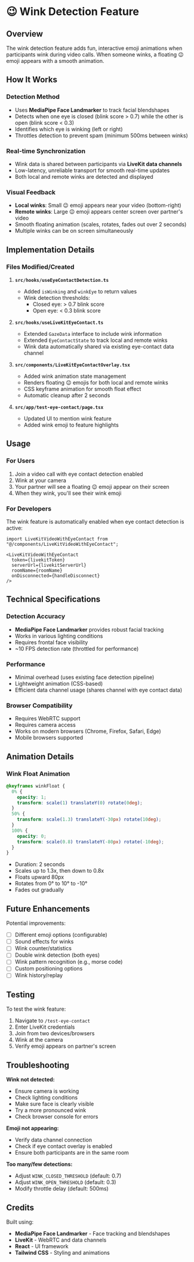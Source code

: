 # 😉 Wink Detection Feature

## Overview
The wink detection feature adds fun, interactive emoji animations when participants wink during video calls. When someone winks, a floating 😉 emoji appears with a smooth animation.

## How It Works

### Detection Method
- Uses **MediaPipe Face Landmarker** to track facial blendshapes
- Detects when one eye is closed (blink score > 0.7) while the other is open (blink score < 0.3)
- Identifies which eye is winking (left or right)
- Throttles detection to prevent spam (minimum 500ms between winks)

### Real-time Synchronization
- Wink data is shared between participants via **LiveKit data channels**
- Low-latency, unreliable transport for smooth real-time updates
- Both local and remote winks are detected and displayed

### Visual Feedback
- **Local winks**: Small 😉 emoji appears near your video (bottom-right)
- **Remote winks**: Large 😉 emoji appears center screen over partner's video
- Smooth floating animation (scales, rotates, fades out over 2 seconds)
- Multiple winks can be on screen simultaneously

## Implementation Details

### Files Modified/Created

1. **`src/hooks/useEyeContactDetection.ts`**
   - Added `isWinking` and `winkEye` to return values
   - Wink detection thresholds:
     - Closed eye: > 0.7 blink score
     - Open eye: < 0.3 blink score

2. **`src/hooks/useLiveKitEyeContact.ts`**
   - Extended `GazeData` interface to include wink information
   - Extended `EyeContactState` to track local and remote winks
   - Wink data automatically shared via existing eye-contact data channel

3. **`src/components/LiveKitEyeContactOverlay.tsx`**
   - Added wink animation state management
   - Renders floating 😉 emojis for both local and remote winks
   - CSS keyframe animation for smooth float effect
   - Automatic cleanup after 2 seconds

4. **`src/app/test-eye-contact/page.tsx`**
   - Updated UI to mention wink feature
   - Added wink emoji to feature highlights

## Usage

### For Users
1. Join a video call with eye contact detection enabled
2. Wink at your camera
3. Your partner will see a floating 😉 emoji appear on their screen
4. When they wink, you'll see their wink emoji

### For Developers

The wink feature is automatically enabled when eye contact detection is active:

```tsx
import LiveKitVideoWithEyeContact from "@/components/LiveKitVideoWithEyeContact";

<LiveKitVideoWithEyeContact
  token={livekitToken}
  serverUrl={livekitServerUrl}
  roomName={roomName}
  onDisconnected={handleDisconnect}
/>
```

## Technical Specifications

### Detection Accuracy
- **MediaPipe Face Landmarker** provides robust facial tracking
- Works in various lighting conditions
- Requires frontal face visibility
- ~10 FPS detection rate (throttled for performance)

### Performance
- Minimal overhead (uses existing face detection pipeline)
- Lightweight animation (CSS-based)
- Efficient data channel usage (shares channel with eye contact data)

### Browser Compatibility
- Requires WebRTC support
- Requires camera access
- Works on modern browsers (Chrome, Firefox, Safari, Edge)
- Mobile browsers supported

## Animation Details

### Wink Float Animation
```css
@keyframes winkFloat {
  0% {
    opacity: 1;
    transform: scale(1) translateY(0) rotate(0deg);
  }
  50% {
    transform: scale(1.3) translateY(-30px) rotate(10deg);
  }
  100% {
    opacity: 0;
    transform: scale(0.8) translateY(-80px) rotate(-10deg);
  }
}
```

- Duration: 2 seconds
- Scales up to 1.3x, then down to 0.8x
- Floats upward 80px
- Rotates from 0° to 10° to -10°
- Fades out gradually

## Future Enhancements

Potential improvements:
- [ ] Different emoji options (configurable)
- [ ] Sound effects for winks
- [ ] Wink counter/statistics
- [ ] Double wink detection (both eyes)
- [ ] Wink pattern recognition (e.g., morse code)
- [ ] Custom positioning options
- [ ] Wink history/replay

## Testing

To test the wink feature:
1. Navigate to `/test-eye-contact`
2. Enter LiveKit credentials
3. Join from two devices/browsers
4. Wink at the camera
5. Verify emoji appears on partner's screen

## Troubleshooting

**Wink not detected:**
- Ensure camera is working
- Check lighting conditions
- Make sure face is clearly visible
- Try a more pronounced wink
- Check browser console for errors

**Emoji not appearing:**
- Verify data channel connection
- Check if eye contact overlay is enabled
- Ensure both participants are in the same room

**Too many/few detections:**
- Adjust `WINK_CLOSED_THRESHOLD` (default: 0.7)
- Adjust `WINK_OPEN_THRESHOLD` (default: 0.3)
- Modify throttle delay (default: 500ms)

## Credits

Built using:
- **MediaPipe Face Landmarker** - Face tracking and blendshapes
- **LiveKit** - WebRTC and data channels
- **React** - UI framework
- **Tailwind CSS** - Styling and animations


